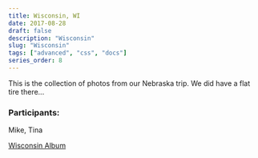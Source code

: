 ```yaml
---
title: Wisconsin, WI
date: 2017-08-28
draft: false
description: "Wisconsin"
slug: "Wisconsin"
tags: ["advanced", "css", "docs"]
series_order: 8
---
```


This is the collection of photos from our Nebraska trip. We did have a flat tire there...

### Participants:
Mike, Tina

[Wisconsin Album](https://photos.app.goo.gl/Bijrvkf1X3ucBeSo1)
